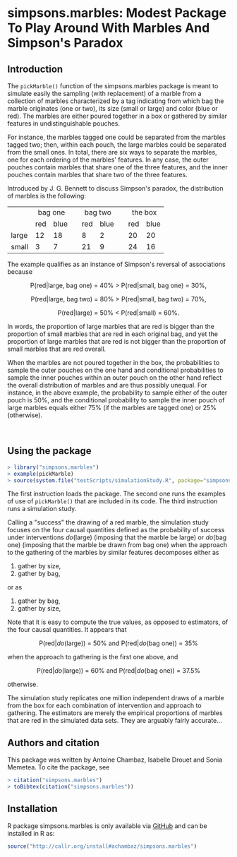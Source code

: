 # simpsons.marbles: Modest Package To Play Around With Marbles And Simpson's Paradox

## Introduction

The  `pickMarble()`  function of  the  simpsons.marbles  package is  meant  to
simulate easily the sampling (with replacement)  of a marble from a collection
of  marbles characterized  by  a  tag indicating  from  which  bag the  marble
originates (one or  two), its size (small  or large) and color  (blue or red).
The  marbles are  either  poured together  in  a box  or  gathered by  similar
features in undistinguishable pouches.

For  instance, the  marbles tagged  one could  be separated  from the  marbles
tagged two; then, within each pouch, the large marbles could be separated from
the small ones. In total, there are  six ways to separate the marbles, one for
each ordering of the marbles' features. In any case, the outer pouches contain
marbles that  share one of the  three features, and the  inner pouches contain
marbles that share two of the three features.

Introduced by J.  G.  Bennett to discuss Simpson's paradox, the distribution
of marbles is the following: 
<table>
	<tr>
		<td></td>
		<td colspan=2 align="center">bag one</td>
		<td></td>
		<td colspan=2 align="center">bag two</td>
		<td></td>
		<td colspan=2 align="center">the box</td> 
	</tr>
	<tr>
		<td></td>
		<td>red</td>
		<td>blue</td>
		<td></td>
		<td>red</td>
		<td>blue</td>
		<td></td>
		<td>red</td>
		<td>blue</td>
	</tr>
	<tr>
		<td>large</td>
		<td>12</td>
		<td>18</td>
		<td></td>
		<td>8</td>
		<td>2</td>
		<td></td>
		<td>20</td>
		<td>20</td>		
	</tr>
	<tr>
		<td>small</td>
		<td>3</td>
		<td>7</td>
		<td></td>
		<td>21</td>
		<td>9</td>
		<td></td>
		<td>24</td>
		<td>16</td>		
	</tr>
</table>
The example  qualifies as  an instance of  Simpson's reversal  of associations
because 

<p align="center">
	P(red|large, bag one) = 40% > P(red|small, bag one) = 30%,
</p>

<p align="center">
	P(red|large, bag two) = 80% > P(red|small, bag two) = 70%,
</p>

<p align="center">
	P(red|large) = 50% < P(red|small) = 60%.
</p>

In words,  the proportion  of large marbles  that are red  is bigger  than the
proportion of  small marbles that  are red in each  original bag, and  yet the
proportion of large marbles that are red  is not bigger than the proportion of
small marbles that are red overall.

When the  marbles are  not poured  together in the  box, the  probabilities to
sample the  outer pouches  on the  one hand  and conditional  probabilities to
sample the inner pouches  within an outer pouch on the  other hand reflect the
overall distribution of marbles and  are thus possibly unequal.  For instance,
in the above example,  the probability to sample either of  the outer pouch is
50%,  and the  conditional  probability to  sample the  inner  pouch of  large
marbles equals either 75% (if the marbles are tagged one) or 25% (otherwise).


<br>

## Using the package

```r
> library("simpsons.marbles")
> example(pickMarble)
> source(system.file("testScripts/simulationStudy.R", package="simpsons.marbles"))
```

The first instruction  loads the package. The second one  runs the examples of
use of  `pickMarble()` that are included  in its code.  The  third instruction
runs a simulation study.

Calling a "success" the drawing of  a red marble, the simulation study focuses
on the  four causal  quantities defined  as the  probability of  success under
interventions  <i>do</i>(large)  (imposing  that   the  marble  be  large)  or
<i>do</i>(bag one) (imposing  that the marble be drawn from  bag one) when the
approach to the gathering of the marbles by similar features decomposes either
as

1. gather by size, 
2. gather by bag,

or as

1. gather by bag,
2. gather by size,

Note that it is easy to compute  the true values, as opposed to estimators, of
the four causal quantities. It appears that

<p align="center">
	P(red|<i>do</i>(large)) = 50% and P(red|<i>do</i>(bag one)) = 35%
</p>

when the approach to gathering is the first one above, and 

<p align="center">
	P(red|<i>do</i>(large)) = 60% and P(red|<i>do</i>(bag one)) = 37.5%
</p>

otherwise.

The simulation study replicates one million independent draws of a marble from
the box for  each combination of intervention and approach  to gathering.  The
estimators are merely the empirical proportions of marbles that are red in the
simulated data sets. They are arguably fairly accurate&hellip;



## Authors and citation

This  package  was written  by  Antoine  Chambaz,  Isabelle Drouet  and  Sonia
Memetea. To cite the package, see

```r
> citation("simpsons.marbles")
> toBibtex(citation("simpsons.marbles"))
```

## Installation 

R        package        simpsons.marbles       is        only        available
via   [GitHub](https://github.com/achambaz/simpsons.marbles)    and   can   be
installed in R as:

```r 
source("http://callr.org/install#achambaz/simpsons.marbles") 
```


